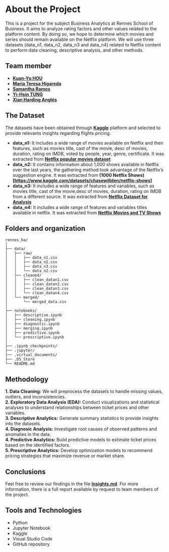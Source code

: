 # About the Project 
This is a project for the subject Business Analytics at Rennes School of Business. It aims to analyze rating factors and other values related to the platform content. By doing so, we hope to determine which movies and series should remain available on the Netflix platform. We will use three datasets (data_n1, data_n2, data_n3 and data_n4) related to Netflix content to perform data cleaning, descriptive analysis, and other methods.

## Team member
*   **[Kuan-Yu HOU](https://github.com/DoreenHou)** 
*   **[María Teresa Higareda](https://github.com/Teresiux14)**   
*   **[Samantha Ramos](https://github.com/samanta-ramos)**
*   **[Yi-Hsin TUNG](https://github.com/evatung0719)**
*   **[Xian Harding Anglés](https://github.com/r41ss4)**
## The Dataset
The datasets have been obtained through **[Kaggle](https://www.kaggle.com/)** platform and selected to provide relevants insights regarding flights pricing. 
*   **data_n1:** It includes a wide range of movies available on Netflix and their features, such as movies title, cast of the movie, desc of movies, duration, rating on IMDB, voted by people, year, genre, certificate. It was extracted from **[Netflix popular movies dataset](https://www.kaggle.com/datasets/narayan63/netflix-popular-movies-dataset)**     
*   **data_n2:** It contains information about 1,000 shows available in Netflix over the last years, the gathering method took advantage of the Netflix’s suggestion engine. It was extracted from **(1000 Netflix Shows)[https://www.kaggle.com/datasets/chasewillden/netflix-shows]** 
*   **data_n3:** It includes a wide range of features and variables, such as movies title, cast of the movie,desc of movies, duration, rating on IMDB from a different source. It was extracted from **[Netflix Dataset for Analysis](https://www.kaggle.com/datasets/yaminh/netflix-dataset-for-analysis)**    
*   **data_n4:** It includes a wide range of features and variables titles available in netflix. It was extracted from **[Netflix Movies and TV Shows](https://www.kaggle.com/datasets/dgoenrique/netflix-movies-and-tv-shows?select=credits.csv)**

## Folders and organization 
```
rennes_ba/          
│           
├── data/         
│   ├── raw/                   
│   │   ├── data_n1.csv   
│   │   ├── data_n2.csv  
│   │   ├── data_n3.csv              
│   │   └── data_n2.csv     
│   ├── cleaned/        
│   │   ├── clean_datan1.csv   
│   │   ├── clean_datan2.csv        
│   │   ├── clean_datan3.csv        
│   │   └── clean_datan4.csv            
│   └── merged/         
│       └── merged_data.csv           
│                       
├── notebooks/                    
│   ├── descriptive.ipynb         
│   ├── cleaning.ipynb          
│   ├── diagnostic.ipynb 
│   ├── merging.ipynb          
│   ├── predictive.ipynb      
│   └── prescriptive.ipynb                
│       
├── .ipynb_checkpoints/     
├── .jupyter/           
├── .virtual_documents/         
├── .DS_Store               
└── README.md          
```

## Methodology
**1. Data Cleaning:** We will preprocess the datasets to handle missing values, outliers, and inconsistencies.          
**2. Exploratory Data Analysis (EDA):** Conduct visualizations and statistical analyses to understand relationships between ticket prices and other variables.      
**3. Descriptive Analytics:** Generate summary statistics to provide insights into the datasets.     
**4. Diagnosic Analysis:** Investigate root causes of observed patterns and anomalies in the data.      
**4. Predictive Analytics:** Build predictive models to estimate ticket prices based on the identified factors.     
**5. Prescriptive Analytics:** Develop optimization models to recommend pricing strategies that maximize revenue or market share.  

## Conclusions
Feel free to review our findings in the file **[Insights.md](https://github.com/r41ss4/rennes_ba/blob/main/Insights.md)**. For more information, there is a full report available by request to team members of the project. 

## Tools and Technologies
- Python 
- Jupyter Notebook
- Kaggle
- Visual Studio Code 
- GitHub repository


